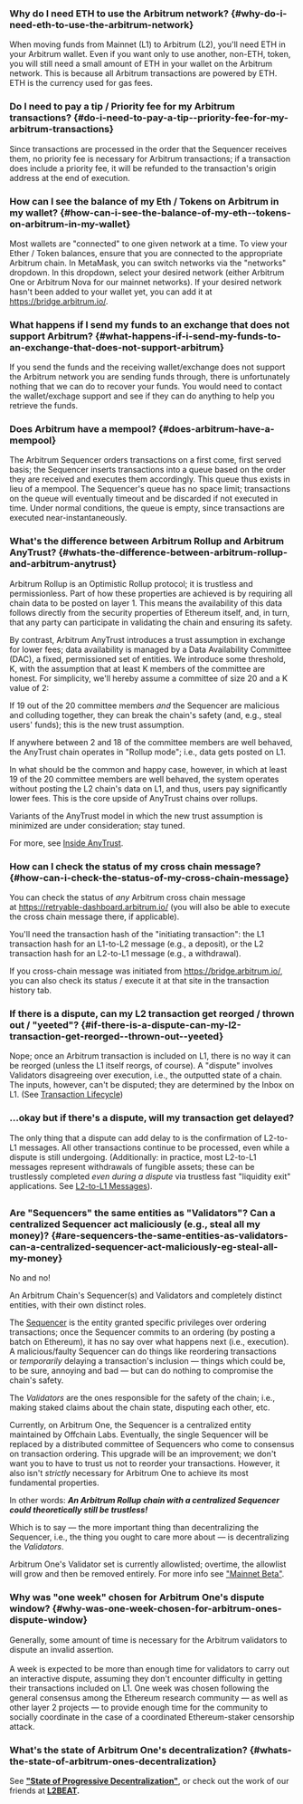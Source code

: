 ### Why do I need ETH to use the Arbitrum network? {#why-do-i-need-eth-to-use-the-arbitrum-network}
<p>When moving funds from Mainnet (L1) to Arbitrum (L2), you'll need ETH in your Arbitrum wallet. Even if you want only to use another, non-ETH, token, you will still need a small amount of ETH in your wallet on the Arbitrum network. This is because all Arbitrum transactions are powered by ETH. ETH is the currency used for gas fees.</p>

<p></p>

<p></p>



### Do I need to pay a tip / Priority fee for my Arbitrum transactions? {#do-i-need-to-pay-a-tip--priority-fee-for-my-arbitrum-transactions}
<p>Since transactions are processed in the order that the Sequencer receives them, no priority fee is necessary for Arbitrum transactions; if a transaction does include a priority fee, it will be refunded to the transaction's origin address at the end of execution.</p>



### How can I see the balance of my Eth / Tokens on Arbitrum in my wallet? {#how-can-i-see-the-balance-of-my-eth--tokens-on-arbitrum-in-my-wallet}
<p>Most wallets are "connected" to one given network at a time. To view your Ether / Token balances, ensure that you are connected to the appropriate Arbitrum chain. In MetaMask, you can switch networks via the "networks" dropdown. In this dropdown, select your desired network (either Arbitrum One or Arbitrum Nova for our mainnet networks). If your desired network hasn't been added to your wallet yet, you can add it at <a href="https://bridge.arbitrum.io/">https://bridge.arbitrum.io/</a>.</p>

<p></p>



### What happens if I send my funds to an exchange that does not support Arbitrum? {#what-happens-if-i-send-my-funds-to-an-exchange-that-does-not-support-arbitrum}
<p>If you send the funds and the receiving wallet/exchange does not support the Arbitrum network you are sending funds through, there is unfortunately nothing that we can do to recover your funds. You would need to contact the wallet/exchage support and see if they can do anything to help you retrieve the funds.</p>

<p></p>



### Does Arbitrum have a mempool? {#does-arbitrum-have-a-mempool}
<p>The Arbitrum Sequencer orders transactions on a first come, first served basis; the Sequencer inserts transactions into a queue based on the order they are received and executes them accordingly. This queue thus exists in lieu of a mempool. The Sequencer's queue has no space limit; transactions on the queue will eventually timeout and be discarded if not executed in time. Under normal conditions, the queue is empty, since transactions are executed near-instantaneously.</p>

<p></p>



### What's the difference between Arbitrum Rollup and Arbitrum AnyTrust? {#whats-the-difference-between-arbitrum-rollup-and-arbitrum-anytrust}
<p>Arbitrum Rollup is an Optimistic Rollup protocol; it is trustless and permissionless. Part of how these properties are achieved is by requiring all chain data to be posted on layer 1. This means the availability of this data follows directly from the security properties of Ethereum itself, and, in turn, that any party can participate in validating the chain and ensuring its safety.</p>

<p>By contrast, Arbitrum AnyTrust introduces a trust assumption in exchange for lower fees; data availability is managed by a Data Availability Committee (DAC), a fixed, permissioned set of entities. We introduce some threshold, K, with the assumption that at least K members of the committee are honest. For simplicity, we'll hereby assume a committee of size 20 and a K value of 2:</p>

<p>If 19 out of the 20 committee members <em>and</em> the Sequencer are malicious and colluding together, they can break the chain's safety (and, e.g., steal users' funds); this is the new trust assumption.</p>

<p>If anywhere between 2 and 18 of the committee members are well behaved, the AnyTrust chain operates in "Rollup mode"; i.e., data gets posted on L1.</p>

<p>In what should be the common and happy case, however, in which at least 19 of the 20 committee members are well behaved, the system operates without posting the L2 chain's data on L1, and thus, users pay significantly lower fees. This is the core upside of AnyTrust chains over rollups.</p>

<p>Variants of the AnyTrust model in which the new trust assumption is minimized are under consideration; stay tuned.</p>

<p>For more, see <a href="https://developer.arbitrum.io/inside-anytrust">Inside AnyTrust</a>.</p>

<p></p>



### How can I check the status of my cross chain message? {#how-can-i-check-the-status-of-my-cross-chain-message}
<p>You can check the status of <em>any </em>Arbitrum cross chain message at <a href="https://retryable-dashboard.arbitrum.io/">https://retryable-dashboard.arbitrum.io/</a> (you will also be able to execute the cross chain message there, if applicable).</p>

<p>You'll need the transaction hash of the "initiating transaction":  the L1 transaction hash for an L1-to-L2 message (e.g., a deposit), or the L2 transaction hash for an L2-to-L1 message (e.g., a withdrawal).</p>

<p></p>

<p>If you cross-chain message was initiated from <a href="https://bridge.arbitrum.io/">https://bridge.arbitrum.io/</a>, you can also check its status / execute it at that site in the transaction history tab. </p>

<p></p>



### If there is a dispute, can my L2 transaction get reorged / thrown out / "yeeted"? {#if-there-is-a-dispute-can-my-l2-transaction-get-reorged--thrown-out--yeeted}
<p>Nope; once an Arbitrum transaction is included on L1, there is no way it can be reorged (unless the L1 itself reorgs, of course). A "dispute" involves Validators disagreeing over execution, i.e., the outputted state of a chain. The inputs, however, can't be disputed; they are determined by the Inbox on L1. (See <a href="https://developer.arbitrum.io/tx-lifecycle">Transaction Lifecycle</a>)</p>


### ...okay but if there's a dispute, will my transaction get delayed?<a href="https://developer.arbitrum.io/faqs/protocol-faqs#q-dispute-delay"></a>
<p>The only thing that a dispute can add delay to is the confirmation of L2-to-L1 messages. All other transactions continue to be processed, even while a dispute is still undergoing. (Additionally: in practice, most L2-to-L1 messages represent withdrawals of fungible assets; these can be trustlessly completed <em>even during a dispute</em> via trustless fast "liquidity exit" applications. See <a href="https://developer.arbitrum.io/arbos/l2-to-l1-messaging">L2-to-L1 Messages</a>).</p>


## 


### Are "Sequencers" the same entities as "Validators"? Can a centralized Sequencer act maliciously (e.g., steal all my money)? {#are-sequencers-the-same-entities-as-validators-can-a-centralized-sequencer-act-maliciously-eg-steal-all-my-money}
<p>No and no!</p>

<p>An Arbitrum Chain's Sequencer(s) and Validators and completely distinct entities, with their own distinct roles.</p>

<p>The <a href="https://developer.arbitrum.io/sequencer">Sequencer</a> is the entity granted specific privileges over ordering transactions; once the Sequencer commits to an ordering (by posting a batch on Ethereum), it has no say over what happens next (i.e., execution). A malicious/faulty Sequencer can do things like reordering transactions or <em>temporarily</em> delaying a transaction's inclusion — things which could be, to be sure, annoying and bad — but can do nothing to compromise the chain's safety.</p>

<p>The <em>Validators</em> are the ones responsible for the safety of the chain; i.e., making staked claims about the chain state, disputing each other, etc.</p>

<p>Currently, on Arbitrum One, the Sequencer is a centralized entity maintained by Offchain Labs. Eventually, the single Sequencer will be replaced by a distributed committee of Sequencers who come to consensus on transaction ordering. This upgrade will be an improvement; we don't want you to have to trust us not to reorder your transactions. However, it also isn't <em>strictly</em> necessary for Arbitrum One to achieve its most fundamental properties.</p>

<p>In other words: <em><strong>An Arbitrum Rollup chain with a centralized Sequencer could theoretically still be trustless!</strong></em></p>

<p>Which is to say — the more important thing than decentralizing the Sequencer, i.e., the thing you ought to care more about — is decentralizing the <em>Validators</em>.</p>

<p>Arbitrum One's Validator set is currently allowlisted; overtime, the allowlist will grow and then be removed entirely. For more info see <a href="https://developer.arbitrum.io/mainnet-beta">"Mainnet Beta"</a>.</p>



### Why was "one week" chosen for Arbitrum One's dispute window? {#why-was-one-week-chosen-for-arbitrum-ones-dispute-window}
<p>Generally, some amount of time is necessary for the Arbitrum validators to dispute an invalid assertion.<br />
<br />
A week is expected to be more than enough time for validators to carry out an interactive dispute, assuming they don't encounter difficulty in getting their transactions included on L1. One week was chosen following the general consensus among the Ethereum research community — as well as other layer 2 projects — to provide enough time for the community to socially coordinate in the case of a coordinated Ethereum-staker censorship attack.</p>

<p></p>



### What's the state of Arbitrum One's decentralization? {#whats-the-state-of-arbitrum-ones-decentralization}
<p>See <strong><a href="https://docs.arbitrum.foundation/state-of-progressive-decentralization">"State of Progressive Decentralization"</a></strong>, or check out the work of our friends at <strong><a href="https://l2beat.com/scaling/risk/">L2BEAT</a></strong><strong>.</strong></p>

<p></p>




